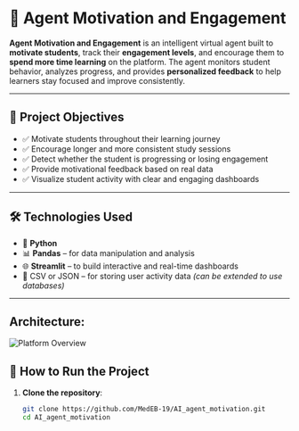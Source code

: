 # 🤖 Agent Motivation and Engagement

**Agent Motivation and Engagement** is an intelligent virtual agent built to **motivate students**, track their **engagement levels**, and encourage them to **spend more time learning** on the platform. The agent monitors student behavior, analyzes progress, and provides **personalized feedback** to help learners stay focused and improve consistently.

---

## 🎯 Project Objectives

- ✅ Motivate students throughout their learning journey
- ✅ Encourage longer and more consistent study sessions
- ✅ Detect whether the student is progressing or losing engagement
- ✅ Provide motivational feedback based on real data
- ✅ Visualize student activity with clear and engaging dashboards

---

## 🛠️ Technologies Used

- 🐍 **Python**
- 📊 **Pandas** – for data manipulation and analysis
- 🌐 **Streamlit** – to build interactive and real-time dashboards
- 📁 CSV or JSON – for storing user activity data *(can be extended to use databases)*

---

## Architecture:
![Platform Overview](attached_assets/Architecture_Motivation.png)



## 🚀 How to Run the Project

1. **Clone the repository**:

   ```bash
   git clone https://github.com/MedEB-19/AI_agent_motivation.git 
   cd AI_agent_motivation

